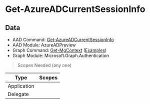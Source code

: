 # Get-AzureADCurrentSessionInfo

> 

## Data

+ AAD Command: [Get-AzureADCurrentSessionInfo](https://docs.microsoft.com/en-us/powershell/module/AzureADPreview/Get-AzureADCurrentSessionInfo)
+ AAD Module: AzureADPreview
+ Graph Command: [Get-MgContext](https://docs.microsoft.com/en-us/powershell/module/Microsoft.Graph.Authentication/Get-MgContext) ([Examples](https://github.com/orgs/msgraph/discussions?discussions_q=Get-MgContext))
+ Graph Module: Microsoft.Graph.Authentication

> Scopes Needed (any one)

|Type|Scopes|
|---|---|
|Application||
|Delegate||

